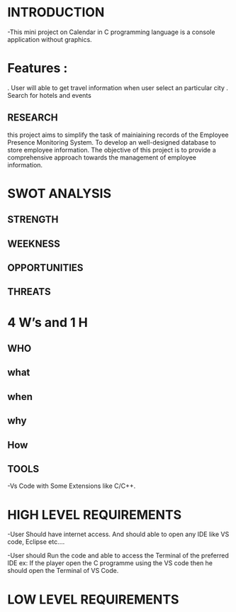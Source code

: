 # INTRODUCTION
-This mini project on Calendar in C programming language is a console application without graphics.

# Features :
. User will able to get travel information when user select an particular city
. Search for hotels and events

## RESEARCH
  this project aims to simplify the task of mainiaining records of the Employee Presence Monitoring System. To develop an well-designed database to store employee information.      The objective of this project is to provide a comprehensive approach towards the management of employee information.
# SWOT ANALYSIS
 ## STRENGTH

 ## WEEKNESS

 ## OPPORTUNITIES

 ## THREATS

# 4 W’s and 1 H
 ## WHO

 ## what

 ## when

 ## why

 ## How

 ## TOOLS
-Vs Code with Some Extensions like C/C++.

# HIGH LEVEL REQUIREMENTS
-User Should have internet access. And should able to open any IDE like VS code, Eclipse etc….

-User should Run the code and able to access the Terminal of the preferred IDE ex: If the player open the C programme using the VS code then he should open the Terminal of VS Code.

# LOW LEVEL REQUIREMENTS
